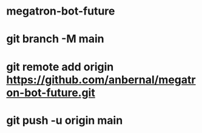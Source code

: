 # megatron-bot-future

# git branch -M main
# git remote add origin https://github.com/anbernal/megatron-bot-future.git
# git push -u origin main
